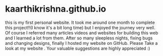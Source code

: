 # kaarthikrishna.github.io
this is my first personal website. It took me around one month to complete this project!!(I know it's a bit long time) but I enjoyed the journey very well. Of course I referred many articles videos and websites for building this web and I learned a lot from them. After so many sleepless nights, fixing bugs and changing designs, finally I hosted my website on GitHub. Please Take a look at my website . Your valuable suggestions are highly appreciated :)
